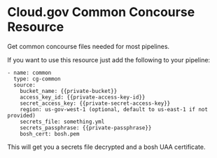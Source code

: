 Cloud.gov Common Concourse Resource
===================================

Get common concourse files needed for most pipelines.


If you want to use this resource just add the following to your pipeline:

```
- name: common
  type: cg-common
  source:
    bucket_name: {{private-bucket}}
    access_key_id: {{private-access-key-id}}
    secret_access_key: {{private-secret-access-key}}
    region: us-gov-west-1 (optional, default to us-east-1 if not provided)
    secrets_file: something.yml
    secrets_passphrase: {{private-passphrase}}
    bosh_cert: bosh.pem
```

This will get you a secrets file decrypted and a bosh UAA certificate.

